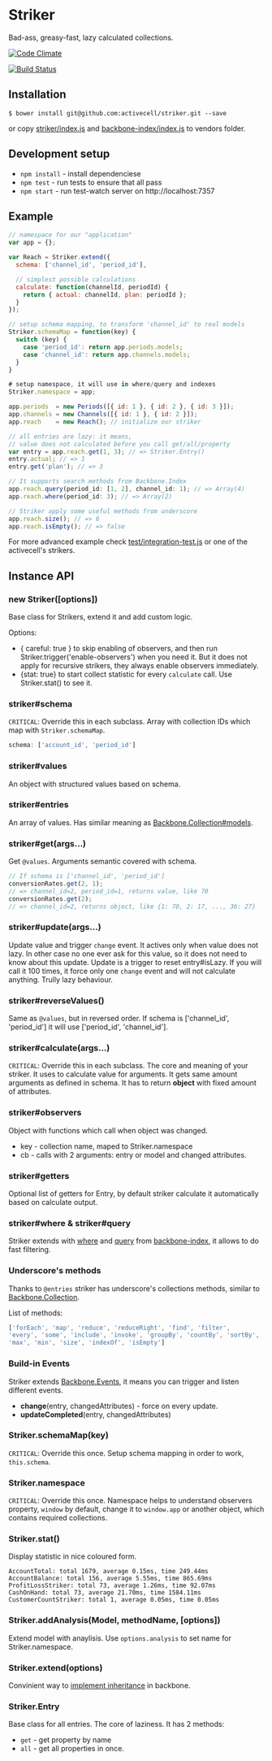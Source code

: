 # Striker

  Bad-ass, greasy-fast, lazy calculated collections.

[![Code Climate](https://codeclimate.com/repos/526a7cae13d6374878027f8f/badges/e799644e2d2ab167e4b1/gpa.png)](https://codeclimate.com/repos/526a7cae13d6374878027f8f/feed)

[![Build Status](https://circleci.com/gh/activecell/striker.png?circle-token=319f1d18f12f0119963bb30dba6bef93dae8227c)](https://circleci.com/gh/activecell/striker)

## Installation

    $ bower install git@github.com:activecell/striker.git --save

  or copy [striker/index.js](https://github.com/activecell/striker/blob/master/index.js) and [backbone-index/index.js](https://github.com/activecell/backbone-index/blob/master/index.js) to vendors folder.

## Development setup

  * `npm install` - install dependenciese
  * `npm test` - run tests to ensure that all pass
  * `npm start` - run test-watch server on http://localhost:7357

## Example

```js
// namespace for our "application"
var app = {};

var Reach = Striker.extend({
  schema: ['channel_id', 'period_id'],

  // simplest possible calculations
  calculate: function(channelId, periodId) {
    return { actual: channelId, plan: periodId };
  }
});

// setup schema mapping, to transform 'channel_id' to real models
Striker.schemaMap = function(key) {
  switch (key) {
    case 'period_id': return app.periods.models;
    case 'channel_id': return app.channels.models;
  }
}

# setup namespace, it will use in where/query and indexes
Striker.namespace = app;

app.periods  = new Periods([{ id: 1 }, { id: 2 }, { id: 3 }]);
app.channels = new Channels([{ id: 1 }, { id: 2 }]);
app.reach    = new Reach(); // initialize our striker

// all entries are lazy: it means,
// value does not calculated before you call get/all/property
var entry = app.reach.get(1, 3); // => Striker.Entry()
entry.actual; // => 1
entry.get('plan'); // => 3

// It supports search methods from Backbone.Index
app.reach.query(period_id: [1, 2], channel_id: 1); // => Array(4)
app.reach.where(period_id: 3); // => Array(2)

// Striker apply some useful methods from underscore
app.reach.size(); // => 6
app.reach.isEmpty(); // => false
```

For more advanced example check [test/integration-test.js](https://github.com/activecell/striker/blob/master/test/integration-test.js) or one of the activecell's strikers.

## Instance API

### new Striker([options])

  Base class for Strikers, extend it and add custom logic.

  Options:

  * { careful: true } to skip enabling of observers, and then run Striker.trigger('enable-observers') when you need it. But it does not apply for recursive strikers, they always enable observers immediately.
  * {stat: true} to start collect statistic for every `calculate` call. Use Striker.stat() to see it.

### striker#schema

  `CRITICAL`: Override this in each subclass.
  Array with collection IDs which map with `Striker.schemaMap`.

```js
schema: ['account_id', 'period_id']
```

### striker#values

  An object with structured values based on schema.

### striker#entries

  An array of values. Has similar meaning as [Backbone.Collection#models](http://documentcloud.github.io/backbone/#Collection-models).

### striker#get(args...)

  Get `@values`. Arguments semantic covered with schema.

```js
// If schema is ['channel_id', 'period_id']
conversionRates.get(2, 1);
// => channel_id=2, period_id=1, returns value, like 70
conversionRates.get(2);
// => channel_id=2, returns object, like {1: 70, 2: 17, ..., 36: 27}
```

### striker#update(args...)

  Update value and trigger `change` event. It actives only when value does not lazy. In other case no one ever ask for this value, so it does not need to know about this update. Update is a trigger to reset entry#isLazy. If you will call it 100 times, it force only one `change` event and will not calculate anything. Trully lazy behaviour.

### striker#reverseValues()

  Same as `@values`, but in reversed order. If schema is ['channel_id', 'period_id'] it will use ['period_id', 'channel_id'].

### striker#calculate(args...)

  `CRITICAL`: Override this in each subclass.
  The core and meaning of your striker. It uses to calculate value for arguments. It gets same amount arguments as defined in schema.
  It has to return **object** with fixed amount of attributes.

### striker#observers

  Object with functions which call when object was changed.

  * key - collection name, maped to Striker.namespace
  * cb  - calls with 2 arguments: entry or model and changed attributes.

### striker#getters

  Optional list of getters for Entry, by default striker calculate it automatically based on calculate output.

### striker#where & striker#query

  Striker extends with [where](https://github.com/activecell/backbone-index#collectionwhereattributes) and [query](https://github.com/activecell/backbone-index#collectionqueryattributes) from [backbone-index](https://github.com/activecell/backbone-index), it allows to do fast filtering.

### Underscore's methods

  Thanks to `@entries` striker has underscore's collections methods, similar to [Backbone.Collection](http://documentcloud.github.io/backbone/#Collection-Underscore-Methods).

  List of methods:

```js
['forEach', 'map', 'reduce', 'reduceRight', 'find', 'filter',
'every', 'some', 'include', 'invoke', 'groupBy', 'countBy', 'sortBy',
'max', 'min', 'size', 'indexOf', 'isEmpty']
```

### Build-in Events

  Striker extends [Backbone.Events](http://documentcloud.github.io/backbone/#Events),
  it means you can trigger and listen different events.

  * **change**(entry, changedAttributes) - force on every update.
  * **updateCompleted**(entry, changedAttributes)

### Striker.schemaMap(key)

  `CRITICAL`: Override this once.
  Setup schema mapping in order to work, `this.schema`.

### Striker.namespace

  `CRITICAL`: Override this once.
  Namespace helps to understand observers property, `window` by default, change it to `window.app` or another object, which contains required collections.

### Striker.stat()

  Display statistic in nice coloured form.

```
AccountTotal: total 1679, average 0.15ms, time 249.44ms
AccountBalance: total 156, average 5.55ms, time 865.69ms
ProfitLossStriker: total 73, average 1.26ms, time 92.07ms
CashOnHand: total 73, average 21.70ms, time 1584.11ms
CustomerCountStriker: total 1, average 0.05ms, time 0.05ms
```

### Striker.addAnalysis(Model, methodName, [options])

  Extend model with anaylisis. Use `options.analysis` to set name for Striker.namespace.

### Striker.extend(options)

  Convinient way to [implement inheritance](http://jashkenas.github.io/backbone/#Model-extend) in backbone.

### Striker.Entry

  Base class for all entries. The core of laziness. It has 2 methods:

  * `get` - get property by name
  * `all` - get all properties in once.
